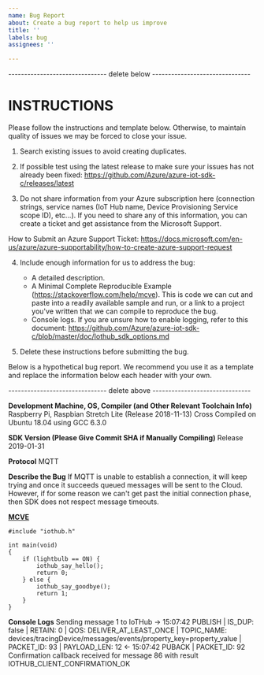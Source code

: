 ```yaml
---
name: Bug Report
about: Create a bug report to help us improve
title: ''
labels: bug
assignees: ''

---
```


------------------------------- delete below -------------------------------

INSTRUCTIONS
==========

Please follow the instructions and template below. Otherwise, to maintain quality of issues we may be forced to close your issue.

1. Search existing issues to avoid creating duplicates.

2. If possible test using the latest release to make sure your issues has not already been fixed: 
https://github.com/Azure/azure-iot-sdk-c/releases/latest 

3. Do not share information from your Azure subscription here (connection strings, service names (IoT Hub name, Device Provisioning Service scope ID), etc...). If you need to share any of this information, you can create a ticket and get assistance from the Microsoft Support.

How to Submit an Azure Support Ticket: https://docs.microsoft.com/en-us/azure/azure-supportability/how-to-create-azure-support-request


4. Include enough information for us to address the bug:

   -  A detailed description.
   -  A Minimal Complete Reproducible Example (https://stackoverflow.com/help/mcve). This is code we can cut and paste into a readily available sample and run, or a link to a project you've written that we can compile to reproduce the bug. 
   -  Console logs. If you are unsure how to enable logging, refer to this document: https://github.com/Azure/azure-iot-sdk-c/blob/master/doc/Iothub_sdk_options.md

5. Delete these instructions before submitting the bug.



Below is a hypothetical bug report. We recommend you use it as a template and replace the information below each header with your own. 

------------------------------- delete above -------------------------------


**Development Machine, OS, Compiler (and Other Relevant Toolchain Info)**
Raspberry Pi, Raspbian Stretch Lite (Release 2018-11-13)
Cross Compiled on Ubuntu 18.04 using GCC 6.3.0

**SDK Version (Please Give Commit SHA if Manually Compiling)**
Release 2019-01-31

**Protocol**
MQTT

**Describe the Bug**
If MQTT is unable to establish a connection, it will keep trying and once it succeeds queued messages will be sent to the Cloud. However, if for some reason we can't get past the initial connection phase, then SDK does not respect message timeouts. 

**[MCVE](https://stackoverflow.com/help/mcve)**
```
#include "iothub.h"

int main(void)
{
    if (lightbulb == ON) {
        iothub_say_hello();
        return 0;
    } else {
        iothub_say_goodbye();
        return 1;
    }
}
```

**Console Logs**
Sending message 1 to IoTHub
-> 15:07:42 PUBLISH | IS_DUP: false | RETAIN: 0 | QOS: DELIVER_AT_LEAST_ONCE | TOPIC_NAME: devices/tracingDevice/messages/events/property_key=property_value | PACKET_ID: 93 | PAYLOAD_LEN: 12
<- 15:07:42 PUBACK | PACKET_ID: 92
Confirmation callback received for message 86 with result IOTHUB_CLIENT_CONFIRMATION_OK
